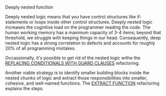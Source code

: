 Deeply nested function

Deeply nested logic means that you have control structures like if-statements or loops inside other control structures. Deeply nested logic increases the cognitive load on the programmer reading the code. The human working memory has a maximum capacity of 3-4 items; beyond that threshold, we struggle with keeping things in our head. Consequently, deep nested logic has a strong correlation to defects and accounts for roughly 20% of all programming mistakes.

Occassionally, it's possible to get rid of the nested logic withe the [REPLACING CONDITIONALS WITH GUARD CLAUSES](https://refactoring.com/catalog/replaceNestedConditionalWithGuardClauses.html) refactoring.


Another viable strategy is to identify smaller building blocks inside the
nested chunks of logic and extract those responsibilities into smaller, cohesive, and well-named functions. The [EXTRACT FUNCTION](https://refactoring.com/catalog/extractFunction.html) refactoring explains the steps.